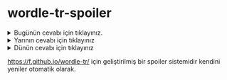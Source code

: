 # wordle-tr-spoiler

<details>
  <summary>Bugünün cevabı için tıklayınız.</summary>
  <br>
    <b> saten </b>
</details>

<details>
  <summary>Yarının cevabı için tıklayınız</summary>
  <br>
   <b> çaylı </b>
</details>

<details>
  <summary>Dünün cevabı için tıklayınız </summary>
  <br>
  <b> gıdık </b>
</details>

https://f.github.io/wordle-tr/ için geliştirilmiş bir spoiler sistemidir kendini yeniler otomatik olarak.

